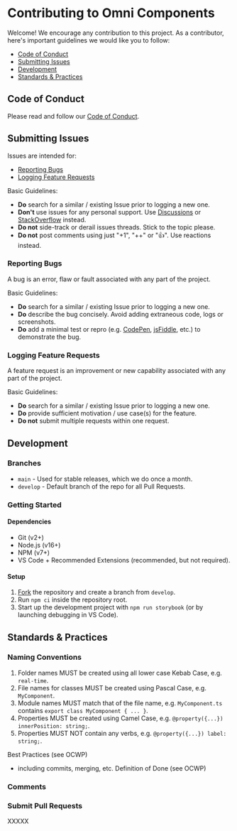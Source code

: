 # Contributing to Omni Components

Welcome! We encourage any contribution to this project. As a contributor, here's important guidelines we would like you to follow:

* [Code of Conduct](#code-of-conduct)
* [Submitting Issues](#submitting-issues)
* [Development](#development)
* [Standards & Practices](#standards--practices)

## Code of Conduct

Please read and follow our [Code of Conduct](https://github.com/innofake/omni-components/blob/develop/CODE_OF_CONDUCT.md).

## Submitting Issues

Issues are intended for:

* [Reporting Bugs](#reporting-bugs)
* [Logging Feature Requests](#logging-feature-requests)

Basic Guidelines:
* **Do** search for a similar / existing Issue prior to logging a new one.
* **Don't** use issues for any personal support. Use [Discussions](https://github.com/innofake/omni-components/discussions) or [StackOverflow](https://stackoverflow.com/) instead.
* **Do not** side-track or derail issues threads. Stick to the topic please.
* **Do not** post comments using just "+1", "++" or "👍". Use reactions instead.

### Reporting Bugs

A bug is an error, flaw or fault associated with any part of the project.

Basic Guidelines:
* **Do** search for a similar / existing Issue prior to logging a new one.
* **Do** describe the bug concisely. Avoid adding extraneous code, logs or screenshots.
* **Do** add a minimal test or repro (e.g. [CodePen](https://codepen.io/), [jsFiddle](https://jsfiddle.net/), etc.) to demonstrate the bug.

### Logging Feature Requests

A feature request is an improvement or new capability associated with any part of the project.

Basic Guidelines:
* **Do** search for a similar / existing Issue prior to logging a new one.
* **Do** provide sufficient motivation / use case(s) for the feature.
* **Do not** submit multiple requests within one request.

## Development

### Branches

* `main` - Used for stable releases, which we do once a month.
* `develop` - Default branch of the repo for all Pull Requests.

### Getting Started

#### Dependencies

* Git (v2+)
* Node.js (v16+)
* NPM (v7+)
* VS Code + Recommended Extensions (recommended, but not required).

#### Setup

1. [Fork](https://github.com/innofake/omni-components) the repository and create a branch from `develop`.
2. Run `npm ci` inside the repository root.
3. Start up the development project with `npm run storybook` (or by launching debugging in VS Code).

## Standards & Practices
### Naming Conventions

1. Folder names MUST be created using all lower case Kebab Case, e.g. `real-time`.
2. File names for classes MUST be created using Pascal Case, e.g. `MyComponent`.
3. Module names MUST match that of the file name, e.g. `MyComponent.ts` contains `export class MyComponent { ... }`.
4. Properties MUST be created using Camel Case, e.g. `@property({...}) innerPosition: string;`.
4. Properties MUST NOT contain any verbs, e.g. `@property({...}) label: string;`.

Best Practices (see OCWP)
 - including commits, merging, etc.
Definition of Done (see OCWP)

### Comments



### Submit Pull Requests

XXXXX
